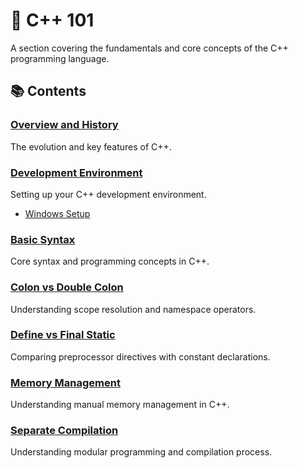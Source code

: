 # 🔧 C++ 101

A section covering the fundamentals and core concepts of the C++ programming language.

## 📚 Contents

### [Overview and History](cpp_overview_and_history.md)
The evolution and key features of C++.

### [Development Environment](cpp_development_environment.md)
Setting up your C++ development environment.
- [Windows Setup](windows_setup.md)

### [Basic Syntax](cpp_basic_syntax.md)
Core syntax and programming concepts in C++.

### [Colon vs Double Colon](cpp_colon_vs_double_colon.md)
Understanding scope resolution and namespace operators.

### [Define vs Final Static](cpp_define_vs_final_static.md)
Comparing preprocessor directives with constant declarations.

### [Memory Management](cpp_memory_management.md)
Understanding manual memory management in C++.

### [Separate Compilation](cpp_separate_compilation.md)
Understanding modular programming and compilation process.
